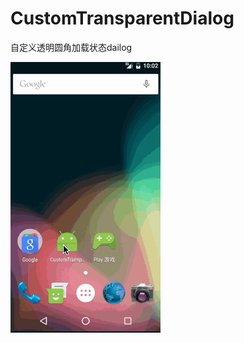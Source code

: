 # CustomTransparentDialog
自定义透明圆角加载状态dailog

![](https://github.com/Qiang3570/CustomTransparentDialog/blob/master/sample.gif)
